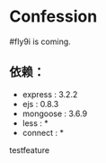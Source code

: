 # Confession
#fly9i is coming.
## 依赖：

 * express : 3.2.2
 * ejs : 0.8.3
 * mongoose : 3.6.9
 * less : *
 * connect : *


testfeature